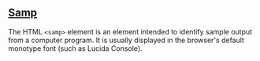 [Samp](https://developer.mozilla.org/en-US/docs/Web/HTML/Element/samp)
---
The HTML `<samp>` element is an element intended to identify sample output from a computer program. It is usually displayed in the browser's default monotype font (such as Lucida Console).